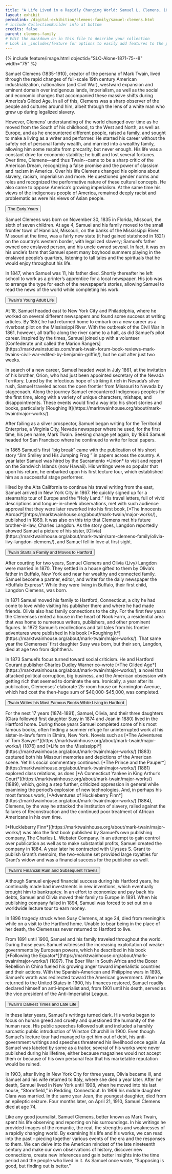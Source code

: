 ```yaml
---
title: "A Life Lived in a Rapidly Changing World: Samuel L. Clemens‚ 1835-1910"
layout: exhibit
permalink: /digital-exhibition/clemens-family/samuel-clemens.html
# include CollectionBuilder info at bottom
credits: false
parent: clemens-family
# Edit the markdown on in this file to describe your collection
# Look in _includes/feature for options to easily add features to the page
---
```


{% include feature/image.html objectid="SLC-Alone-1871-75--8" width="75" %}

Samuel Clemens (1835-1910), creator of the persona of Mark Twain, lived through the rapid changes of full-scale 19th century American industrialization, nationalism (and Civil War), westward expansion and eminent domain over indigenous lands, imperialism, as well as the social and economic changes that accompanied these massive shifts during America’s Gilded Age. In all of this, Clemens was a sharp observer of the people and cultures around him, albeit through the lens of a white man who grew up during legalized slavery.  
 
However, Clemens’ understanding of the world changed over time as he moved from the South of his childhood, to the West and North, as well as Europe, and as he encountered different people, raised a family, and sought to make a living as a writer and performer. He started his career without the safety net of personal family wealth, and married into a wealthy family, allowing him some respite from precarity, but never enough. His life was a constant drive for economic stability; he built and lost several fortunes.  Over time, Clemens—and thus Twain--came to be a sharp critic of the American Dream, recognizing a false promise and the power of classism and racism in America. Over his life Clemens changed his opinions about slavery, racism, imperialism and more. He questioned gender norms and roles and recognized the performative nature of these cultural concepts. He also came to oppose America’s growing imperialism. At the same time his views of the indigenous people of America, remained deeply racist and problematic as were his views of Asian people.  


<button type="button" class="collapsible">The Early Years</button>
<div class="content">
  <p>Samuel Clemens was born on November 30, 1835 in Florida, Missouri, the sixth of seven children. At age 4, Samuel and his family moved to the small frontier town of Hannibal, Missouri, on the banks of the Mississippi River. Missouri at the time, was a fairly new state (it had gained statehood in 1821) on the country’s western border, with legalized slavery; Samuel’s father owned one enslaved person, and his uncle owned several. In fact, it was on his uncle’s farm that Samuel spent many boyhood summers playing in the enslaved people’s quarters, listening to tall tales and the spirituals that he would enjoy throughout his life.</p>
  <p>In 1847, when Samuel was 11, his father died. Shortly thereafter he left school to work as a printer’s apprentice for a local newspaper. His job was to arrange the type for each of the newspaper’s stories, allowing Samuel to read the news of the world while completing his work.</p>
</div>

<button type="button" class="collapsible">Twain’s Young Adult Life</button>
<div class="content">
  <p>At 18, Samuel headed east to New York City and Philadelphia, where he worked on several different newspapers and found some success at writing articles. By 1857‚ he had returned home to embark on a new career as a riverboat pilot on the Mississippi River. With the outbreak of the Civil War in 1861, however, all traffic along the river came to a halt, as did Samuel’s pilot career. Inspired by the times, Samuel joined up with a volunteer [Confederate unit called the Marion Rangers](https://marktwainstudies.com/mark-twain-forum-book-reviews-mark-twains-civil-war-edited-by-benjamin-griffin/), but he quit after just two weeks.</p>
  <p>In search of a new career, Samuel headed west in July 1861, at the invitation of his brother, Orion, who had just been appointed secretary of the Nevada Territory. Lured by the infectious hope of striking it rich in Nevada’s silver rush, Samuel traveled across the open frontier from Missouri to Nevada by stagecoach. Along the journey Samuel encountered Indigenous peoples for the first time, along with a variety of unique characters, mishaps, and disappointments. These events would find a way into his short stories and books‚ particularly [Roughing It](https://marktwainhouse.org/about/mark-twain/major-works/).</p>
  <p>After failing as a silver prospector‚ Samuel began writing for the Territorial Enterprise‚ a Virginia City‚ Nevada newspaper where he used‚ for the first time‚ his pen name‚ Mark Twain. Seeking change yet again, by 1864 Samuel headed for San Francisco where he continued to write for local papers.</p>
  <p>In 1865 Samuel’s first “big break” came with the publication of his short story “Jim Smiley and His Jumping Frog ” in papers across the country. A year later Samuel was hired by the Sacramento *Union* to visit and report on the Sandwich Islands (now Hawaii). His writings were so popular that upon his return, he embarked upon his first lecture tour, which established him as a successful stage performer.</p>
  <p>Hired by the Alta California to continue his travel writing from the east‚ Samuel arrived in New York City in 1867. He quickly signed up for a steamship tour of Europe and the “Holy Land.” His travel letters‚ full of vivid descriptions and tongue-in-cheek observations‚ met with such audience approval that they were later reworked into his first book‚ [*The Innocents Abroad*](https://marktwainhouse.org/about/mark-twain/major-works/), published in 1869. It was also on this trip that Clemens met his future brother-in-law, Charles Langdon. As the story goes, Langdon reportedly showed Samuel a picture of his sister‚ [Olivia](https://marktwainhouse.org/about/mark-twain/sam-clemens-family/olivia-livy-langdon-clemens/)‚ and Samuel fell in love at first sight.</p>
</div>

<button type="button" class="collapsible">Twain Starts a Family and Moves to Hartford</button>
<div class="content">
  <p>After courting for two years, Samuel Clemens and Olivia (Livy) Langdon were married in 1870. They settled in a house gifted to them by Olivia’s father in Buffalo‚ New York and near her wealthy and connected family. Samuel become a partner‚ editor, and writer for the daily newspaper the *Buffalo Express*. While they were living in Buffalo, their first child, Langdon Clemens, was born.</p>
  <p>In 1871 Samuel moved his family to Hartford, Connecticut, a city he had come to love while visiting his publisher there and where he had made friends. Olivia also had family connections to the city. For the first few years the Clemenses rented a house in the heart of Nook Farm, a residential area that was home to numerous writers, publishers, and other prominent figures. In 1872 Samuel’s recollections and tall tales from his frontier adventures were published in his book [*Roughing It*](https://marktwainhouse.org/about/mark-twain/major-works/). That same year the Clemenses’ first daughter Susy was born, but their son, Langdon, died at age two from diphtheria.</p>
  <p>In 1873 Samuel’s focus turned toward social criticism. He and Hartford Courant publisher Charles Dudley Warner co-wrote [*The Gilded Age*](https://marktwainhouse.org/about/mark-twain/major-works/)‚ a novel that attacked political corruption‚ big business, and the American obsession with getting rich that seemed to dominate the era. Ironically, a year after its publication, Clemenses’ elaborate 25-room house on Farmington Avenue, which had cost the then-huge sum of $40‚000-$45‚000‚ was completed.</p>
</div>

<button type="button" class="collapsible">Twain Writes his Most Famous Books While Living in Hartford</button>
<div class="content">
  <p>For the next 17 years (1874-1891), Samuel‚ Olivia, and their three daughters (Clara followed first daughter Susy in 1874 and Jean in 1880) lived in the Hartford home. During those years Samuel completed some of his most famous books, often finding a summer refuge for uninterrupted work at his sister-in-law’s farm in Elmira, New York. Novels such as [*The Adventures of Tom Sawyer*](https://marktwainhouse.org/about/mark-twain/major-works/) (1876) and [*Life on the Mississippi*](https://marktwainhouse.org/about/mark-twain/major-works/) (1883) captured both his Missouri memories and depictions of the American scene. Yet his social commentary continued. [*The Prince and the Pauper*](https://marktwainhouse.org/about/mark-twain/major-works/) (1881) explored class relations, as does [*A Connecticut Yankee in King Arthur’s Court*](https://marktwainhouse.org/about/mark-twain/major-works/) (1889), which‚ going a step further‚ criticized oppression in general while examining the period’s explosion of new technologies. And‚ in perhaps his most famous work‚ [*Adventures of Huckleberry Finn*](https://marktwainhouse.org/about/mark-twain/major-works/) (1884)‚ Clemens‚ by the way he attacked the institution of slavery‚ railed against the failures of Reconstruction and the continued poor treatment of African Americans in his own time.</p>
  <p>[*Huckleberry Finn*](https://marktwainhouse.org/about/mark-twain/major-works/) was also the first book published by Samuel’s own publishing company‚ The Charles L. Webster Company. In an attempt to gain control over publication as well as to make substantial profits, Samuel created the company in 1884. A year later he contracted with Ulysses S. Grant to publish Grant’s memoirs; the two-volume set provided large royalties for Grant’s widow and was a financial success for the publisher as well.</p>
</div>

<button type="button" class="collapsible">Twain’s Financial Ruin and Subsequent Travels</button>
<div class="content">
  <p>Although Samuel enjoyed financial success during his Hartford years, he continually made bad investments in new inventions, which eventually brought him to bankruptcy. In an effort to economize and pay back his debts, Samuel and Olivia moved their family to Europe in 1891. When his publishing company failed in 1894, Samuel was forced to set out on a worldwide lecture tour to earn money. </p>
  <p>In 1896 tragedy struck when Susy Clemens, at age 24, died from meningitis while on a visit to the Hartford home. Unable to bear being in the place of her death, the Clemenses never returned to Hartford to live.</p>
  <p>From 1891 until 1900‚ Samuel and his family traveled throughout the world. During those years Samuel witnessed the increasing exploitation of weaker governments by European powers‚ which he described in his book [*Following the Equator*](https://marktwainhouse.org/about/mark-twain/major-works/) (1897). The Boer War in South Africa and the Boxer Rebellion in China fueled his growing anger toward imperialistic countries and their actions. With the Spanish-American and Philippine wars in 1898‚ Samuel’s wrath was redirected toward the American government. When he returned to the United States in 1900, his finances restored, Samuel readily declared himself an anti-imperialist and, from 1901 until his death, served as the vice president of the Anti-Imperialist League.</p>
</div>

<button type="button" class="collapsible">Twain’s Darkest Times and Late Life</button>
<div class="content">
  <p>In these later years, Samuel's writings turned dark. His works began to focus on human greed and cruelty and questioned the humanity of the human race. His public speeches followed suit and included a harshly sarcastic public introduction of Winston Churchill in 1900. Even though Samuel’s lecture tour had managed to get him out of debt, his anti-government writings and speeches threatened his livelihood once again. As Samuel was labeled by some as a traitor, several of his works were never published during his lifetime, either because magazines would not accept them or because of his own personal fear that his marketable reputation would be ruined.</p>
  <p>In 1903, after living in New York City for three years, Olivia became ill, and Samuel and his wife returned to Italy, where she died a year later. After her death, Samuel lived in New York until 1908, when he moved into his last house, “Stormfield,” in Redding, Connecticut. In 1909 his middle daughter Clara was married. In the same year Jean, the youngest daughter, died from an epileptic seizure. Four months later, on April 21, 1910, Samuel Clemens died at age 74.</p>
  <p>Like any good journalist, Samuel Clemens, better known as Mark Twain, spent his life observing and reporting on his surroundings. In his writings he provided images of the romantic, the real, the strengths and weaknesses of a rapidly changing world. By examining his life and his works, we can read into the past – piecing together various events of the era and the responses to them. We can delve into the American mindset of the late nineteenth century and make our own observations of history, discover new connections, create new inferences and gain better insights into the time period and the people who lived in it. As Samuel once wrote, “Supposing is good, but finding out is better.”</p>
</div>




